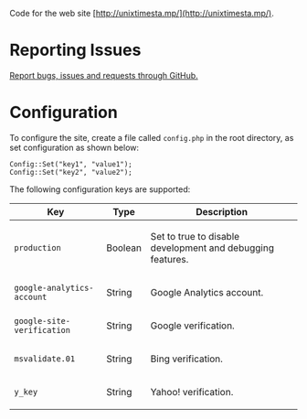 Code for the web site [http://unixtimesta.mp/](http://unixtimesta.mp/).

Reporting Issues
================

[Report bugs, issues and requests through GitHub.](https://github.com/craiga/unixtimesta.mp/issues)

Configuration
=============

To configure the site, create a file called ``config.php`` in the root directory, as set configuration as shown below:

	Config::Set("key1", "value1");
	Config::Set("key2", "value2");

The following configuration keys are supported:

<table>
	<thead>
		<tr>
			<th scope="col">Key</th>
			<th scope="col">Type</th>
			<th scope="col">Description</th>
		</tr>
	</thead>
	<tbody>
		<tr>
			<td><code>production</code></td>
			<td>Boolean</td>
			<td>
				<p>Set to true to disable development and debugging features.</p>
			</td>
		</tr>
		<tr>
			<td><code>google-analytics-account</code></td>
			<td>String</td>
			<td>
				<p>Google Analytics account.</p>
			</td>
		</tr>
		<tr>
			<td><code>google-site-verification</code></td>
			<td>String</td>
			<td>
				<p>Google verification.</p>
			</td>
		</tr>
		<tr>
			<td><code>msvalidate.01</code></td>
			<td>String</td>
			<td>
				<p>Bing verification.</p>
			</td>
		</tr>
		<tr>
			<td><code>y_key</code></td>
			<td>String</td>
			<td>
				<p>Yahoo! verification.</p>
			</td>
		</tr>
	</tbody>
</table>
